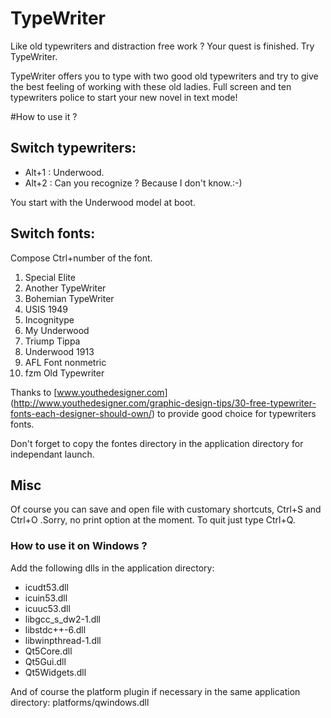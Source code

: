 # TypeWriter
Like old typewriters and distraction free work ? Your quest is finished. Try TypeWriter.

TypeWriter offers you to type with two good old typewriters and try to give the best feeling of working with these old ladies. Full screen and ten typewriters police to start your new novel in text mode!

#How to use it ?

## Switch typewriters:
+ Alt+1 : Underwood.
+ Alt+2 : Can you recognize ? Because I don't know.:-)

You start with the Underwood model at boot.


## Switch fonts:
Compose Ctrl+number of the font.

1. Special Elite
2. Another TypeWriter
3. Bohemian TypeWriter
4. USIS 1949
5. Incognitype
6. My Underwood
7. Triump Tippa
8. Underwood 1913
9. AFL Font nonmetric
0. fzm Old Typewriter


Thanks to [www.youthedesigner.com] (http://www.youthedesigner.com/graphic-design-tips/30-free-typewriter-fonts-each-designer-should-own/) to provide good choice for typewriters fonts.

Don't forget to copy the fontes directory in the application directory for independant launch.

## Misc
Of course you can save and open file with customary shortcuts, Ctrl+S and Ctrl+O
.Sorry, no print option at the moment.
To quit just type Ctrl+Q.

### How to use it on Windows ?
Add the following dlls in the application directory:

+ icudt53.dll
+ icuin53.dll
+ icuuc53.dll
+ libgcc_s_dw2-1.dll
+ libstdc++-6.dll
+ libwinpthread-1.dll
+ Qt5Core.dll
+ Qt5Gui.dll
+ Qt5Widgets.dll

And of course the platform plugin if necessary in the same application directory:
platforms/qwindows.dll

